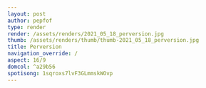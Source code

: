 ```yaml
---
layout: post
author: pepfof
type: render
render: /assets/renders/2021_05_18_perversion.jpg
thumb: /assets/renders/thumb/thumb-2021_05_18_perversion.jpg
title: Perversion
navigation_override: /
aspect: 16/9
domcol: ^a29b56
spotisong: 1sqroxs7lvF3GLmmskWOvp
---
```


<!--USER BEGIN 1-->

<!--USER END 1-->

<!--more-->
<!--USER BEGIN 2-->

<!--USER END 2-->

